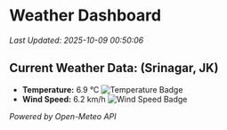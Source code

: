 
# Weather Dashboard

_Last Updated: 2025-10-09 00:50:06_

## Current Weather Data: (Srinagar, JK)
- **Temperature:** 6.9 °C ![Temperature Badge](https://img.shields.io/badge/Temperature-Low%20Temp-blue)
- **Wind Speed:** 6.2 km/h ![Wind Speed Badge](https://img.shields.io/badge/Wind%20Speed-Light%20Wind-blue)

*Powered by Open-Meteo API*
